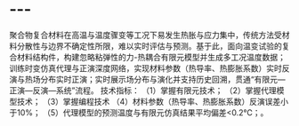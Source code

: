# ---
聚合物复合材料在高温与温度骤变等工况下易发生热胀与应力集中，传统方法受材料分散性与边界不确定性所限，难以实时评估与预测。基于此，面向温变试验的复合材料结构件，构建忽略粘弹性的力-热耦合有限元模型并生成多工况温度数据；训练时变仿真代理与正演深度网络，实现材料参数（热导率、热膨胀系数）实时反演与热场分布实时正演；实时展示场分布与演化并支持历史回溯，贯通“有限元—正演—反演—系统”流程。 技术指标： （1）掌握有限元技术； （2）掌握代理模型技术； （3）掌握编程技术 （4）材料参数（热导率、热膨胀系数）反演误差小于10%； （5）代理模型的预测温度与有限元仿真结果平均偏差&lt;0.2℃；。

